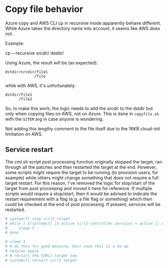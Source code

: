# Copy file behavior

Azure copy and AWS CLI cp in recursive mode apparently behave different. While Azure takes the directory name into account, it seems like AWS does not.

Example:

cp --recursive srcdir/ dstdir/

Using Azure, the result will be (as expected):

```
dstdir/srcdir/file1
             /file
```

while with AWS, it's unfortunately:

```
dstdir/file1
      /file2
```

So, to make this work, the logic needs to add the srcdir to the dstdir but only when copying files on AWS, not on Azure.  This is done in `copyfile.sh` with the `$ITEM` arg in case anyone is wondering.

Not adding this lengthy comment to the file itself due to the 16KB cloud-init limitation on AWS.

## Service restart

The cml.sh script post processing function originally stopped the target, ran through all the patches and then restarted the target at the end.  However, some scripts might require the target to be running (to provision users, for example) while others might change something that does not require a full target restart.  For this reason, I've removed the logic for stop/start of the target from post processing and moved it here for reference.  If multiple scripts would require a stop/start, then it would be advised to indicate the restart requirement with a flag (e.g. a file flag or something) which then could be checked at the end of post processing.  If present, services will be restarted.

```bash
# systemctl stop virl2.target
# while [ $(systemctl is-active virl2-controller.service) = active ]; do
#     sleep 5
# done

# sleep 5
# # do this for good measure, best case this is a no-op
# netplan apply
# # restart the VIRL2 target now
# systemctl restart virl2.target
```
